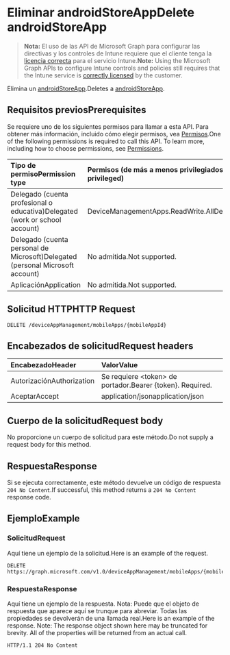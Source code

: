 # <a name="delete-androidstoreapp"></a><span data-ttu-id="dea6e-101">Eliminar androidStoreApp</span><span class="sxs-lookup"><span data-stu-id="dea6e-101">Delete androidStoreApp</span></span>

> <span data-ttu-id="dea6e-102">**Nota:** El uso de las API de Microsoft Graph para configurar las directivas y los controles de Intune requiere que el cliente tenga la [licencia correcta](https://go.microsoft.com/fwlink/?linkid=839381) para el servicio Intune.</span><span class="sxs-lookup"><span data-stu-id="dea6e-102">**Note:** Using the Microsoft Graph APIs to configure Intune controls and policies still requires that the Intune service is [correctly licensed](https://go.microsoft.com/fwlink/?linkid=839381) by the customer.</span></span>

<span data-ttu-id="dea6e-103">Elimina un [androidStoreApp](../resources/intune_apps_androidstoreapp.md).</span><span class="sxs-lookup"><span data-stu-id="dea6e-103">Deletes a [androidStoreApp](../resources/intune_apps_androidstoreapp.md).</span></span>
## <a name="prerequisites"></a><span data-ttu-id="dea6e-104">Requisitos previos</span><span class="sxs-lookup"><span data-stu-id="dea6e-104">Prerequisites</span></span>
<span data-ttu-id="dea6e-p101">Se requiere uno de los siguientes permisos para llamar a esta API. Para obtener más información, incluido cómo elegir permisos, vea [Permisos](../../../concepts/permissions_reference.md).</span><span class="sxs-lookup"><span data-stu-id="dea6e-p101">One of the following permissions is required to call this API. To learn more, including how to choose permissions, see [Permissions](../../../concepts/permissions_reference.md).</span></span>

|<span data-ttu-id="dea6e-107">Tipo de permiso</span><span class="sxs-lookup"><span data-stu-id="dea6e-107">Permission type</span></span>|<span data-ttu-id="dea6e-108">Permisos (de más a menos privilegiados)</span><span class="sxs-lookup"><span data-stu-id="dea6e-108">Permissions (from least to most privileged)</span></span>|
|:---|:---|
|<span data-ttu-id="dea6e-109">Delegado (cuenta profesional o educativa)</span><span class="sxs-lookup"><span data-stu-id="dea6e-109">Delegated (work or school account)</span></span>|<span data-ttu-id="dea6e-110">DeviceManagementApps.ReadWrite.All</span><span class="sxs-lookup"><span data-stu-id="dea6e-110">DeviceManagementApps.ReadWrite.All</span></span>|
|<span data-ttu-id="dea6e-111">Delegado (cuenta personal de Microsoft)</span><span class="sxs-lookup"><span data-stu-id="dea6e-111">Delegated (personal Microsoft account)</span></span>|<span data-ttu-id="dea6e-112">No admitida.</span><span class="sxs-lookup"><span data-stu-id="dea6e-112">Not supported.</span></span>|
|<span data-ttu-id="dea6e-113">Aplicación</span><span class="sxs-lookup"><span data-stu-id="dea6e-113">Application</span></span>|<span data-ttu-id="dea6e-114">No admitida.</span><span class="sxs-lookup"><span data-stu-id="dea6e-114">Not supported.</span></span>|

## <a name="http-request"></a><span data-ttu-id="dea6e-115">Solicitud HTTP</span><span class="sxs-lookup"><span data-stu-id="dea6e-115">HTTP Request</span></span>
<!-- {
  "blockType": "ignored"
}
-->
``` http
DELETE /deviceAppManagement/mobileApps/{mobileAppId}
```

## <a name="request-headers"></a><span data-ttu-id="dea6e-116">Encabezados de solicitud</span><span class="sxs-lookup"><span data-stu-id="dea6e-116">Request headers</span></span>
|<span data-ttu-id="dea6e-117">Encabezado</span><span class="sxs-lookup"><span data-stu-id="dea6e-117">Header</span></span>|<span data-ttu-id="dea6e-118">Valor</span><span class="sxs-lookup"><span data-stu-id="dea6e-118">Value</span></span>|
|:---|:---|
|<span data-ttu-id="dea6e-119">Autorización</span><span class="sxs-lookup"><span data-stu-id="dea6e-119">Authorization</span></span>|<span data-ttu-id="dea6e-120">Se requiere &lt;token&gt; de portador.</span><span class="sxs-lookup"><span data-stu-id="dea6e-120">Bearer {token}. Required.</span></span>|
|<span data-ttu-id="dea6e-121">Aceptar</span><span class="sxs-lookup"><span data-stu-id="dea6e-121">Accept</span></span>|<span data-ttu-id="dea6e-122">application/json</span><span class="sxs-lookup"><span data-stu-id="dea6e-122">application/json</span></span>|

## <a name="request-body"></a><span data-ttu-id="dea6e-123">Cuerpo de la solicitud</span><span class="sxs-lookup"><span data-stu-id="dea6e-123">Request body</span></span>
<span data-ttu-id="dea6e-124">No proporcione un cuerpo de solicitud para este método.</span><span class="sxs-lookup"><span data-stu-id="dea6e-124">Do not supply a request body for this method.</span></span>

## <a name="response"></a><span data-ttu-id="dea6e-125">Respuesta</span><span class="sxs-lookup"><span data-stu-id="dea6e-125">Response</span></span>
<span data-ttu-id="dea6e-126">Si se ejecuta correctamente, este método devuelve un código de respuesta `204 No Content`.</span><span class="sxs-lookup"><span data-stu-id="dea6e-126">If successful, this method returns a `204 No Content` response code.</span></span>

## <a name="example"></a><span data-ttu-id="dea6e-127">Ejemplo</span><span class="sxs-lookup"><span data-stu-id="dea6e-127">Example</span></span>
### <a name="request"></a><span data-ttu-id="dea6e-128">Solicitud</span><span class="sxs-lookup"><span data-stu-id="dea6e-128">Request</span></span>
<span data-ttu-id="dea6e-129">Aquí tiene un ejemplo de la solicitud.</span><span class="sxs-lookup"><span data-stu-id="dea6e-129">Here is an example of the request.</span></span>
``` http
DELETE https://graph.microsoft.com/v1.0/deviceAppManagement/mobileApps/{mobileAppId}
```

### <a name="response"></a><span data-ttu-id="dea6e-130">Respuesta</span><span class="sxs-lookup"><span data-stu-id="dea6e-130">Response</span></span>
<span data-ttu-id="dea6e-p102">Aquí tiene un ejemplo de la respuesta. Nota: Puede que el objeto de respuesta que aparece aquí se trunque para abreviar. Todas las propiedades se devolverán de una llamada real.</span><span class="sxs-lookup"><span data-stu-id="dea6e-p102">Here is an example of the response. Note: The response object shown here may be truncated for brevity. All of the properties will be returned from an actual call.</span></span>
``` http
HTTP/1.1 204 No Content
```



